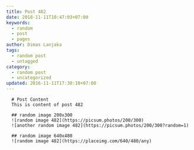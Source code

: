 ```yaml
---
title: Post 482
date: 2018-11-11T10:47:03+07:00
keywords:
  - random
  - post
  - pages
author: Dimas Lanjaka
tags:
  - random post
  - untagged
category:
  - random post
  - uncategorized
updated: 2016-11-11T17:30:10+07:00
---
```


      # Post Content
      This is content of post 482

      ## random image 200x300
      ![random image 482](https://picsum.photos/200/300)
      ![another random image 482](https://picsum.photos/200/300?random=1)

      ## random image 640x480
      ![random image 482](https://placeimg.com/640/480/any)
      